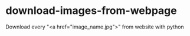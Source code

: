 # download-images-from-webpage
Download every "&lt;a href="image_name.jpg">" from website with python
